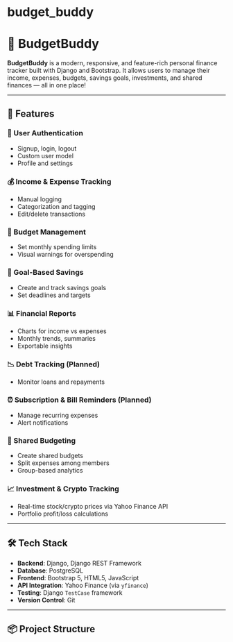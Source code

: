 # budget_buddy
# 💸 BudgetBuddy

**BudgetBuddy** is a modern, responsive, and feature-rich personal finance tracker built with Django and Bootstrap. It allows users to manage their income, expenses, budgets, savings goals, investments, and shared finances — all in one place!

---

## 🚀 Features

### 🔐 User Authentication
- Signup, login, logout
- Custom user model
- Profile and settings

### 💰 Income & Expense Tracking
- Manual logging
- Categorization and tagging
- Edit/delete transactions

### 🧾 Budget Management
- Set monthly spending limits
- Visual warnings for overspending

### 🐷 Goal-Based Savings
- Create and track savings goals
- Set deadlines and targets

### 📊 Financial Reports
- Charts for income vs expenses
- Monthly trends, summaries
- Exportable insights

### 📉 Debt Tracking (Planned)
- Monitor loans and repayments

### ⏰ Subscription & Bill Reminders (Planned)
- Manage recurring expenses
- Alert notifications

### 👥 Shared Budgeting
- Create shared budgets
- Split expenses among members
- Group-based analytics

### 📈 Investment & Crypto Tracking
- Real-time stock/crypto prices via Yahoo Finance API
- Portfolio profit/loss calculations

---

## 🛠️ Tech Stack

- **Backend**: Django, Django REST Framework
- **Database**: PostgreSQL
- **Frontend**: Bootstrap 5, HTML5, JavaScript
- **API Integration**: Yahoo Finance (via `yfinance`)
- **Testing**: Django `TestCase` framework
- **Version Control**: Git

---

## 📦 Project Structure


